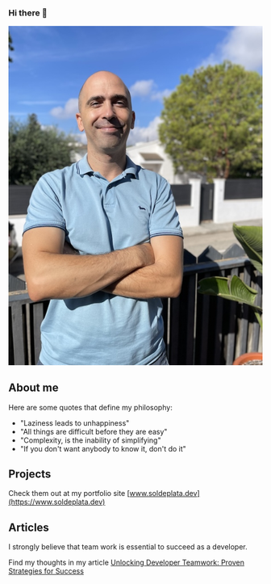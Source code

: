 ### Hi there 👋
![Solde's portrait](/public/solde-hero.jpg)
## About me 
Here are some quotes that define my philosophy:
- "Laziness leads to unhappiness"
- "All things are difficult before they are easy"
- "Complexity, is the inability of simplifying"
- "If you don't want anybody to know it, don't do it"

## Projects
Check them out at my portfolio site [www.soldeplata.dev](https://www.soldeplata.dev)

## Articles

I strongly believe that team work is essential to succeed as a developer.

Find my thoughts in my article [Unlocking Developer Teamwork: Proven Strategies for Success](https://dev.to/silverium/a-team-player-approach-416a)

<!--
**Silverium/silverium** is a ✨ _special_ ✨ repository because its `README.md` (this file) appears on your GitHub profile.

Here are some ideas to get you started:

- 🔭 I’m currently working on ...
- 🌱 I’m currently learning ...
- 👯 I’m looking to collaborate on ...
- 🤔 I’m looking for help with ...
- 💬 Ask me about ...
- 📫 How to reach me: ...
- 😄 Pronouns: ...
- ⚡ Fun fact: ...
-->